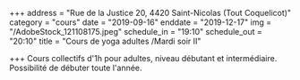 +++
address = "Rue de la Justice 20, 4420 Saint-Nicolas (Tout Coquelicot)"
category = "cours"
date = "2019-09-16"
enddate = "2019-12-17"
img = "/AdobeStock_121108175.jpeg"
schedule_in = "19:10"
schedule_out = "20:10"
title = "Cours de yoga adultes /Mardi soir II"

+++
Cours collectifs d'1h pour adultes, niveau débutant et intermédiaire. Possibilité de débuter toute l'année.
